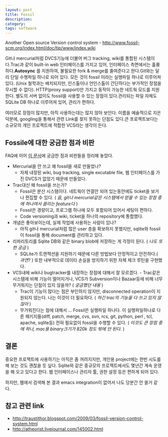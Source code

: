 ```yaml
---
layout: post
title: Fossil
description: 
category: 
tags: software
---
```


Another Open source Version control system - 
<http://www.fossil-scm.org/index.html/doc/tip/www/index.wiki>

Git나 mercurial처럼 DVCS기능에 더불어 버그 tracking, wiki를 통합된 시스템이다.Trac과 같이 built-in web 인터페이스를 가지고 있어, 인터페이스 측면에서는 훌륭하다.**Autosync** 를 지원하여, 불필요한 fork & merge를 줄여준다고 한다.Git와는 달리 단일 수행파일 하나로 되어 있다. 모든 것이 fossil 이라는 실행파일 하나로 이루어져 있다. (Unix 철학과는 배치되지만, 인스톨이나 언인스톨이 간단하다는 부가적인 장점을 무시할 수 없다). HTTP(proxy support)만 가지고 동작이 가능한 네트웍 모드를 지원한다. 별도의 서버 없이도 fossil을 사용할 수 있는 장점이 있다.관리되는 파일 자체도 SQLite DB 하나로 이루어져 있어, 관리가 편하다. 

여러모로 장점이 많지만, 아직 사용하는데는 많지 않아 보인다. 이름을 예술적으로 지은 덕분에, googling을 통해서 관련 Link를 찾지 못하는 단점도 있다.큰 프로젝트보다는 소규모의 개인 프로젝트에 적합한 VCS라는 생각이 든다. 

## Fossile에 대한 궁금한 점과 비판

FAQ에 이어 [이 문서](http://www.fossil-scm.org/index.html/doc/tip/www/qandc.wiki)에 궁금한 점과 비판들을 정리해 놓았다.

-   Mercurial을 안 쓰고 왜 fossil을 새로 만들었나?
    -   자체 내장된 wiki, bug tracking, single excutable file, 웹 인터페이스를 가진 DVCS가 없었기 때문에 만들었다.
-   Trac대신 왜 fossil을 쓰는가?
    -   Fossil은 분산 시스템이다. 네트웍이 연결안 되어 있는동안에도 ticket을 보거나 편집할 수 있다.  (
        *음, git나 mercurial같은 시스템에서 얻을 수 있는 장점 중에 하나여서 끌리는 feature다* )
    -   Fossil은 경량이고, 프로그램 하나에 모두 포함되어 있어서 세팅이 편하다.
    -   Code versioning과 wiki, ticket을 하나의 repository에 통합했다.
-   개념은 좋아보이는데, 실제 작업에 사용하는 사람이 있나?
    -   아직 git나 mercurial처럼 많은 user 층을 확보하지 못했지만, sqlite와 fossil이 fossil을 통해 document를 관리하고 있다.
-   리파리토리를 Sqlite DB와 같은 binary blob에 저장하는 게 걱정이 된다. ( *나도 또한 궁금* )
    -   SQLite가 트랜잭션을 지원하기 때문에 다른 방법보다 안정적이고 안전하다.( *과연?* ) 또한 내부적으로 데이타 손실을 방지하기 위한 자체 체크 루틴을 구현했다.
-   VCS내에 wiki나 bugtracker를 내장하는 장점에 대해서 잘 모르겠다. - Trac같은 시스템에 비해 기능이
    떨어지거나, VCS가 Subversion이나 Bazaar등에 비해 너무 무거워지는 단점이 있지 않을까? ( *궁금했던 내용* )
    -   Trac이 기능이 많다는 점은 부인하지 않지만, disconnected operation이 지원되지 않는다. 나는 이것이 더 필요하다. ( *하긴 trac의 기능을 다 쓰고 있지 않잖아* )
    -   무거워진다는 점에 대해서 &#x2026; Fossil은 실행파일 하나다. 이 실행파일하나로 다른 패키지들(diff, patch, merge, cvs, svn, rcs, git, python, perl , tcl, apache, sqlite등) 전혀 필요없이 fossil을 수행할 수 있다. ( *이것도 큰 장점 중에 하나, mac용 binary크기가 820k 정도 밖에 안 된다.* )

## 결론

중요한 프로젝트에 사용하기는 아직은 좀 꺼려지지만, 개인용 project에는 한번 시도를 해 보는 것도 괜찮을 듯 싶다. Sqlite와 같은 중규모의 프로젝트에서도 몇년간 계속 운영을 해 오고 있다고 한다.  웹 인터페이스나 관리자 툴, 권한 설정 등은 편하게 되어 있다.

하지만, 웹에서 검색해 본 결과 emacs integration이 없어서 나도 당분간 안 쓸거 같다.

## 참고 관련 link

-   <http://traustithor.blogspot.com/2009/03/fossil-version-control-system.html>
-   <http://atheorist.livejournal.com/145002.html>


